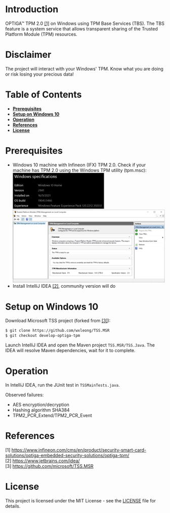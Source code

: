 # Introduction

OPTIGA™ TPM 2.0 [[1]](#1) on Windows using TPM Base Services (TBS). The TBS feature is a system service that allows transparent sharing of the Trusted Platform Module (TPM) resources.

# Disclaimer

The project will interact with your Windows' TPM. Know what you are doing or risk losing your precious data!

# Table of Contents

- **[Prerequisites](#prerequisites)**
- **[Setup on Windows 10](#setup-on-windows-10)**
- **[Operation](#operation)**
- **[References](#references)**
- **[License](#license)**

# Prerequisites

- Windows 10 machine with Infineon (IFX) TPM 2.0. Check if your machine has TPM 2.0 using the Windows TPM utility (tpm.msc):
    <br><img src="https://github.com/wxleong/tpm2-tbs/blob/develop-genesis/media/windows-10.png" width="60%">
    <br><img src="https://github.com/wxleong/tpm2-tbs/blob/develop-genesis/media/tpm-msc.png">
- Install IntelliJ IDEA [[2]](#2), community version will do

# Setup on Windows 10

Download Microsoft TSS project (forked from [[3]](#3)):
```
$ git clone https://github.com/wxleong/TSS.MSR
$ git checkout develop-optiga-tpm
```

Launch IntelliJ IDEA and open the Maven project `TSS.MSR/TSS.Java`. The IDEA will resolve Maven dependencies, wait for it to complete.

# Operation

In IntelliJ IDEA, run the JUnit test in `TSSMainTests.java`.

Observed failures:
- AES encryption/decryption
- Hashing algorithm SHA384
- TPM2_PCR_Extend/TPM2_PCR_Event

# References

<a id="1">[1] https://www.infineon.com/cms/en/product/security-smart-card-solutions/optiga-embedded-security-solutions/optiga-tpm/</a><br>
<a id="2">[2] https://www.jetbrains.com/idea/</a><br>
<a id="3">[3] https://github.com/microsoft/TSS.MSR</a><br>

<!--
https://docs.microsoft.com/en-us/powershell/module/trustedplatformmodule/?view=windowsserver2019-ps
https://docs.microsoft.com/en-us/windows/security/information-protection/tpm/trusted-platform-module-overview
https://docs.microsoft.com/en-us/windows/win32/tbs/command-blocking

Practical guide to TPM 2.0:
In Windows 8, commands are grouped into three sets:
- No Access: Including TPM2_ContextSave and TPM2_ContextLoad
- Administrative-token processes only: Including TPM2_PCR_Extend and privacy-sensitive operations
- Standard-use access: Creation and use of keys, and so on
-->

# License

This project is licensed under the MIT License - see the [LICENSE](LICENSE) file for details.